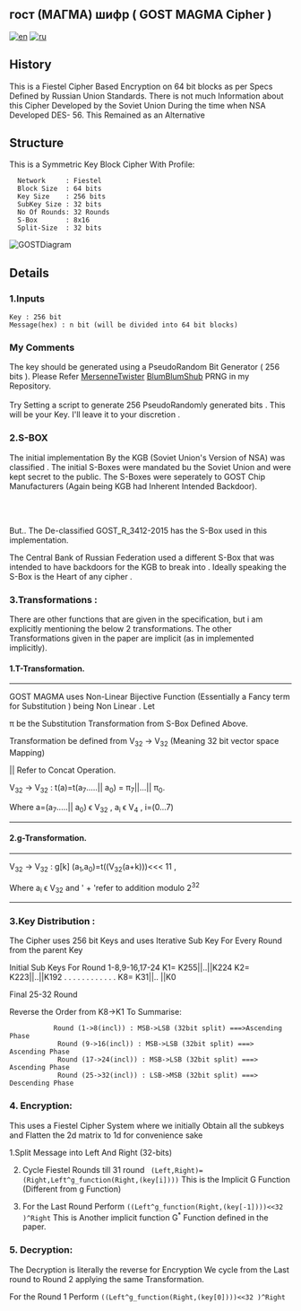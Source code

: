 ## гост (МАГМА) шифр ( GOST MAGMA Cipher )
[![en](https://img.shields.io/badge/lang-en-red.svg)](https://github.com/AjayBadrinath/Cryptography/edit/main/GOST(MAGMA)/README.md)
[![ru](https://img.shields.io/badge/lang-ru-blue.svg)]()

## History 

This is a Fiestel Cipher Based Encryption on 64 bit blocks as per Specs Defined by Russian  Union  Standards.
    There is not much Information about this Cipher Developed by the Soviet Union During the time when NSA Developed DES- 56. This Remained as an Alternative 


## Structure 

This is a Symmetric Key Block Cipher With Profile:


      Network     : Fiestel 
      Block Size  : 64 bits  
      Key Size    : 256 bits
      SubKey Size : 32 bits
      No Of Rounds: 32 Rounds
      S-Box       : 8x16 
      Split-Size  : 32 bits

![GOSTDiagram](https://github.com/AjayBadrinath/Cryptography/assets/92035508/9f4b7814-ebf1-4e9c-b174-ba1fdb21694c)

## Details 

### 1.Inputs 

    Key : 256 bit 
    Message(hex) : n bit (will be divided into 64 bit blocks)


### My Comments
The key should be generated using a PseudoRandom Bit Generator ( 256 bits ). Please Refer <a href="https://github.com/AjayBadrinath/Cryptography/tree/main/PRNG/Mersenne%20Twister">MersenneTwister</a>  <a href="https://github.com/AjayBadrinath/Cryptography/tree/main/PRNG/BBS">BlumBlumShub</a> PRNG in my Repository. 
<br></br>
Try Setting a script to generate 256 PseudoRandomly generated bits . This will be your Key. I'll leave it to your discretion .

### 2.S-BOX 

  The initial implementation By the KGB (Soviet Union's Version of NSA) was classified . The initial S-Boxes were mandated bu the Soviet Union and were kept secret to the public. The S-Boxes were seperately to GOST Chip Manufacturers (Again being KGB had Inherent Intended Backdoor).

<br></br>

But.. The De-classified GOST_R_3412-2015  has the S-Box used in this implementation.

The Central Bank of Russian Federation  used a different S-Box that was intended to have backdoors for the KGB to break into .  Ideally speaking the S-Box is the Heart of any cipher .



### 3.Transformations :

There are other functions that are given in the specification, but i am explicitly mentioning the below 2 transformations. The other Transformations given in the paper are implicit (as in implemented implicitly).


#### 1.T-Transformation.
<hr>
  GOST MAGMA uses Non-Linear Bijective Function (Essentially a Fancy term for Substitution ) being Non Linear . 
  Let 
        
  &#960; be the Substitution Transformation from S-Box Defined Above.

  
  Transformation be defined from V<sub>32</sub> -> V<sub>32</sub> (Meaning 32 bit vector space Mapping)

  || Refer to Concat Operation.

 V<sub>32</sub> -> V<sub>32</sub> : t(a)=t(a<sub>7</sub>.....|| a<sub>0</sub>) =  &#960;<sub>7</sub>||...||  &#960;<sub>0</sub>.
 
 Where a=(a<sub>7</sub>.....|| a<sub>0</sub>) &#x3F5; V<sub>32</sub> , a<sub>i</sub> &#x3F5; V<sub>4</sub> , i=(0...7)


<hr>


#### 2.g-Transformation.


<hr>


V<sub>32</sub> -> V<sub>32</sub> : g[k] (a<sub>1</sub>,a<sub>0</sub>)=t((V<sub>32</sub>(a+k)))<<< 11 , 

Where a<sub>i</sub> &#x3F5; V<sub>32</sub>  and ' + 'refer to addition modulo 2<sup>32</sup>
<hr>



### 3.Key Distribution :


The Cipher uses 256 bit Keys and uses Iterative Sub Key For Every Round from the parent Key

Initial Sub Keys For Round 1-8,9-16,17-24
K1= K255||..||K224
K2= K223||..||K192
.    .    .    .
.    .    .    .
.    .    .    .
K8= K31||.. ||K0

Final 25-32 Round 

Reverse the Order from K8->K1
To Summarise:

               Round (1->8(incl)) : MSB->LSB (32bit split) ===>Ascending Phase
                Round (9->16(incl)) : MSB->LSB (32bit split) ===> Ascending Phase
                Round (17->24(incl)) : MSB->LSB (32bit split) ===> Ascending Phase
                Round (25->32(incl)) : LSB->MSB (32bit split) ===> Descending Phase

### 4. Encryption:

This uses a Fiestel Cipher System where we initially Obtain all the subkeys and Flatten the 2d matrix to 1d for convenience sake

1.Split Message into Left And Right (32-bits)

2. Cycle Fiestel Rounds till 31 round <code> (Left,Right)= (Right,Left^g_function(Right,(key[i])))</code> This is the Implicit G Function (Different from g Function)

3. For the Last Round Perform <code>((Left^g_function(Right,(key[-1])))<<32 )^Right</code> This is Another implicit function G<sup>*</sup> Function defined in the paper.

### 5. Decryption:



The Decryption is literally the reverse for Encryption We cycle from the Last round to Round 2
applying the same Transformation.


For the Round 1 Perform <code>((Left^g_function(Right,(key[0])))<<32 )^Right</code> 



